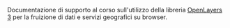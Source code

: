 Documentazione di supporto al corso sull'utilizzo della libreria <a href="http://openlayers.org/" target="_blank">OpenLayers 3</a> per la fruizione di dati e servizi geografici su browser.